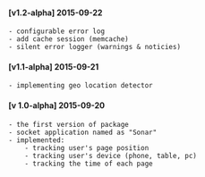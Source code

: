 #### [v1.2-alpha] 2015-09-22
    - configurable error log
    - add cache session (memcache)
    - silent error logger (warnings & noticies)
    
#### [v1.1-alpha] 2015-09-21
    - implementing geo location detector
    
#### [v 1.0-alpha] 2015-09-20
    - the first version of package
    - socket application named as "Sonar"
    - implemented:
        - tracking user's page position
        - tracking user's device (phone, table, pc)
        - tracking the time of each page
